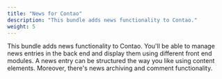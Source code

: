 ```yaml
---
title: "News for Contao"
description: "This bundle adds news functionality to Contao."
weight: 5
---
```


This bundle adds news functionality to Contao. You'll be able to manage news entries in the back end and display
        them using different front end modules. A news entry can be structured the way you like using content elements.
        Moreover, there's news archiving and comment functionality.